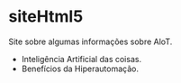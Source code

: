 # siteHtml5
Site sobre algumas informações sobre AloT.
- Inteligência Artificial das coisas.
- Benefícios da Hiperautomação.
